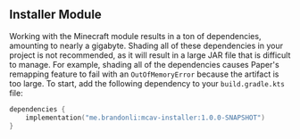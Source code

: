 ## Installer Module

Working with the Minecraft module results in a ton of dependencies, amounting to nearly a gigabyte. Shading all of these
dependencies in your project is not recommended, as it will result in a large JAR file that is difficult to manage. For
example, shading all of the dependencies causes Paper's remapping feature to fail with an `OutOfMemoryError` because the
artifact is too large. To start, add the following dependency to your `build.gradle.kts` file:

```kts
dependencies {
    implementation("me.brandonli:mcav-installer:1.0.0-SNAPSHOT")
}
```